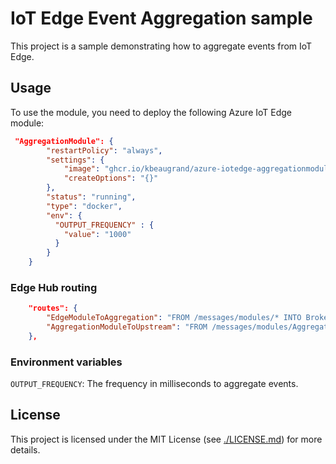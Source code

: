 # IoT Edge Event Aggregation sample

This project is a sample demonstrating how to aggregate events from IoT Edge.

## Usage

To use the module, you need to deploy the following Azure IoT Edge module:

```json
 "AggregationModule": {
        "restartPolicy": "always",
        "settings": {
            "image": "ghcr.io/kbeaugrand/azure-iotedge-aggregationmodule:latest",
            "createOptions": "{}"
        },
        "status": "running",
        "type": "docker",
        "env": {
          "OUTPUT_FREQUENCY" : {
            "value": "1000"
          }
        }
    }
```

### Edge Hub routing

```json
    "routes": {
        "EdgeModuleToAggregation": "FROM /messages/modules/* INTO BrokeredEndpoint(\"/modules/AggregationModule/inputs/inputMessage\")",
        "AggregationModuleToUpstream": "FROM /messages/modules/AggregationModule/outputs/* INTO $upstream"
    },
```

### Environment variables

```OUTPUT_FREQUENCY```: The frequency in milliseconds to aggregate events.

## License

This project is licensed under the MIT License (see [./LICENSE.md](LICENSE.md)) for more details.

